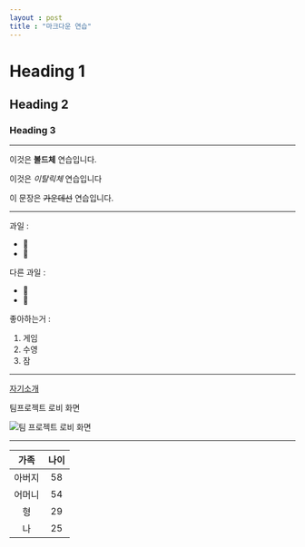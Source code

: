 ```yaml
---
layout : post
title : "마크다운 연습"
---
```


# Heading 1
## Heading 2
### Heading 3

___

이것은 **볼드체** 연습입니다.

이것은 *이탈릭체* 연습입니다

이 문장은 ~~가운데선~~ 연습입니다.

___

과일 :
* 🍎
* 🍋

다른 과일 :
- 🍑
- 🍏

좋아하는거 :
1. 게임
2. 수영
3. 잠

___

 [자기소개](https://kkoma0720.github.io/first/)

 팀프로젝트 로비 화면
 
 ![팀 프로젝트 로비 화면](https://user-images.githubusercontent.com/56966606/206246646-1c188317-3bf2-45a9-894f-b12dda6aab2d.gif)

___

|가족|나이|
|:--:|:--:|
|아버지|58|
|어머니|54|
|형|29|
|나|25|